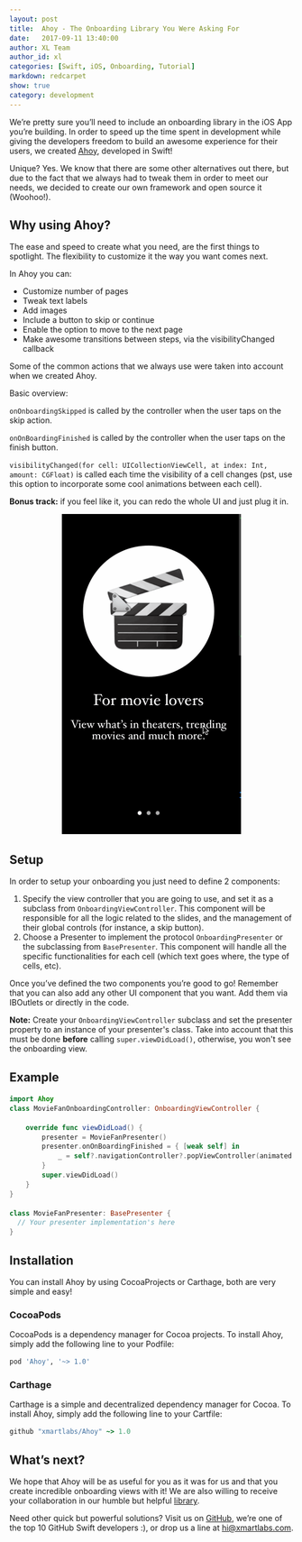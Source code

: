 ```yaml
---
layout: post
title:  Ahoy - The Onboarding Library You Were Asking For
date:   2017-09-11 13:40:00
author: XL Team
author_id: xl
categories: [Swift, iOS, Onboarding, Tutorial]
markdown: redcarpet
show: true
category: development
---
```


We’re pretty sure you’ll need to include an onboarding library in the iOS App you’re building. In order to speed up the time spent in development while giving the developers freedom to build an awesome experience for their users, we created [Ahoy](https://github.com/xmartlabs/Ahoy), developed in Swift!

Unique?
Yes. We know that there are some other alternatives out there, but due to the fact that we always had to tweak them in order to meet our needs, we decided to create our own framework and open source it (Woohoo!).

## Why using Ahoy?
The ease and speed to create what you need, are the first things to spotlight.
The flexibility to customize it the way you want comes next.

In Ahoy you can:
* Customize number of pages
* Tweak text labels
* Add images
* Include a button to skip or continue
* Enable the option to move to the next page
* Make awesome transitions between steps, via the visibilityChanged callback

Some of the common actions that we always use were taken into account when we created Ahoy.

Basic overview:

`onOnboardingSkipped` is called by the controller when the user taps on the skip action.

`onOnBoardingFinished` is called by the controller when the user taps on the finish button.

`visibilityChanged(for cell: UICollectionViewCell, at index: Int, amount: CGFloat)` is called each time the visibility of a cell changes (pst, use this option to incorporate some cool animations between each cell).

**Bonus track:** if you feel like it, you can redo the whole UI and just plug it in.

<p align='center'>
  <img src='https://raw.githubusercontent.com/xmartlabs/Ahoy/master/movie.gif' alt='Ahoy in action!'/>
</p>



## Setup
In order to setup your onboarding you just need to define 2 components:

1. Specify the view controller that you are going to use, and set it as a subclass from `OnboardingViewController`.
This component will be responsible for all the logic related to the slides, and the management of their global controls (for instance, a skip button).
2. Choose a Presenter to implement the protocol `OnboardingPresenter` or the subclassing from `BasePresenter`.
This component will handle all the specific functionalities for each cell (which text goes where, the type of cells, etc).

Once you’ve defined the two components you’re good to go! Remember that you can also add any other UI component that you want. Add them via IBOutlets or directly in the code.

**Note:** Create your `OnboardingViewController` subclass and set the presenter property to an instance of your presenter's class. Take into account that this must be done **before** calling `super.viewDidLoad()`, otherwise, you won't see the onboarding view.

## Example
```swift
import Ahoy
class MovieFanOnboardingController: OnboardingViewController {

    override func viewDidLoad() {
        presenter = MovieFanPresenter()
        presenter.onOnBoardingFinished = { [weak self] in
            _ = self?.navigationController?.popViewController(animated: true)
        }
        super.viewDidLoad()
    }
}

class MovieFanPresenter: BasePresenter {
  // Your presenter implementation's here
}
```



## Installation
You can install Ahoy by using CocoaProjects or Carthage, both are very simple and easy!

### CocoaPods
CocoaPods is a dependency manager for Cocoa projects.
To install Ahoy, simply add the following line to your Podfile:
```ruby
pod 'Ahoy', '~> 1.0'
```

### Carthage
Carthage is a simple and decentralized dependency manager for Cocoa.
To install Ahoy, simply add the following line to your Cartfile:
```ruby
github "xmartlabs/Ahoy" ~> 1.0
```

## What’s next?
We hope that Ahoy will be as useful for you as it was for us and that you create incredible onboarding views with it! We are also willing to receive your collaboration in our humble but helpful [library](https://github.com/xmartlabs/Ahoy).


Need other quick but powerful solutions?
Visit us on [GitHub](https://github.com/xmartlabs), we’re one of the top 10 GitHub Swift developers :), or drop us a line at <hi@xmartlabs.com>.
